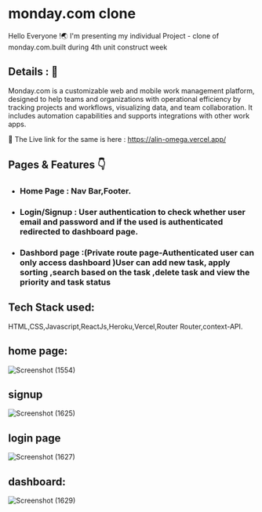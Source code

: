 # monday.com clone

Hello Everyone !🌏 I'm presenting my individual  Project - clone of monday.com.built during  4th unit construct week


## Details : 🔭

Monday.com is a customizable web and mobile work management platform, designed to help teams and organizations with operational efficiency by tracking projects and workflows, visualizing data, and team collaboration. 
It includes automation capabilities and supports integrations with other work apps.

🚀 The Live link for the same is here : https://alin-omega.vercel.app/




## Pages & Features 👇

 - ### Home Page : Nav Bar,Footer.
 - ### Login/Signup : User authentication to check whether user email and password and if the used is authenticated redirected to dashboard page.
 - ### Dashbord page :(Private route page-Authenticated user can only access dashboard )User can add new task, apply sorting ,search based on the task ,delete task and view the priority and task status 



## Tech Stack used:
HTML,CSS,Javascript,ReactJs,Heroku,Vercel,Router Router,context-API.


## home page:
![Screenshot (1554)](https://user-images.githubusercontent.com/97678545/191048324-44ad68ff-f3c4-4819-a633-e24ca884477a.png)

## signup
![Screenshot (1625)](https://user-images.githubusercontent.com/97678545/191050124-99b328c2-0297-4e68-960f-a4bd0310ad7e.png)

## login page
![Screenshot (1627)](https://user-images.githubusercontent.com/97678545/191050621-6d82de8f-7acb-4022-b0ea-1d7fa83ed595.png)

## dashboard:
![Screenshot (1629)](https://user-images.githubusercontent.com/97678545/191052226-099a0cf8-98ca-4087-8926-ac2f0985536a.png)













